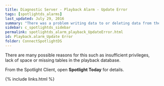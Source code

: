 ```yaml
---
title: ﻿Diagnostic Server - Playback Alarm - Update Error
tags: [spotlightds_alarms]
last_updated: July 29, 2016
summary: "There was a problem writing data to or deleting data from the playback database."
sidebar: c_spotlightds_sidebar
permalink: spotlightds_alarm_playback_UpdateError.html
id: Playback.alarm_Update Error
folder: ConnectSpotlightDS
---
```



There are many possible reasons for this such as insufficient privileges, lack of space or missing tables in the playback database.

From the Spotlight Client, open **Spotlight Today** for details.


{% include links.html %}

